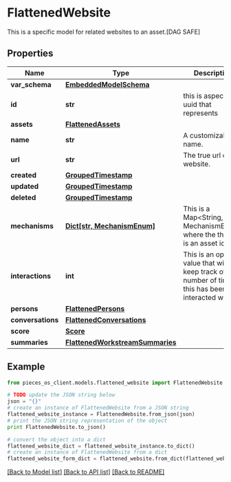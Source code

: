 # FlattenedWebsite

This is a specific model for related websites to an asset.[DAG SAFE]

## Properties
Name | Type | Description | Notes
------------ | ------------- | ------------- | -------------
**var_schema** | [**EmbeddedModelSchema**](EmbeddedModelSchema.md) |  | [optional] 
**id** | **str** | this is aspecific uuid that represents | 
**assets** | [**FlattenedAssets**](FlattenedAssets.md) |  | [optional] 
**name** | **str** | A customizable name. | 
**url** | **str** | The true url or the website. | 
**created** | [**GroupedTimestamp**](GroupedTimestamp.md) |  | 
**updated** | [**GroupedTimestamp**](GroupedTimestamp.md) |  | 
**deleted** | [**GroupedTimestamp**](GroupedTimestamp.md) |  | [optional] 
**mechanisms** | [**Dict[str, MechanismEnum]**](MechanismEnum.md) | This is a Map&lt;String, MechanismEnum&gt; where the the key is an asset id. | [optional] 
**interactions** | **int** | This is an optional value that will keep track of the number of times this has been interacted with. | [optional] 
**persons** | [**FlattenedPersons**](FlattenedPersons.md) |  | [optional] 
**conversations** | [**FlattenedConversations**](FlattenedConversations.md) |  | [optional] 
**score** | [**Score**](Score.md) |  | [optional] 
**summaries** | [**FlattenedWorkstreamSummaries**](FlattenedWorkstreamSummaries.md) |  | [optional] 

## Example

```python
from pieces_os_client.models.flattened_website import FlattenedWebsite

# TODO update the JSON string below
json = "{}"
# create an instance of FlattenedWebsite from a JSON string
flattened_website_instance = FlattenedWebsite.from_json(json)
# print the JSON string representation of the object
print FlattenedWebsite.to_json()

# convert the object into a dict
flattened_website_dict = flattened_website_instance.to_dict()
# create an instance of FlattenedWebsite from a dict
flattened_website_form_dict = flattened_website.from_dict(flattened_website_dict)
```
[[Back to Model list]](../README.md#documentation-for-models) [[Back to API list]](../README.md#documentation-for-api-endpoints) [[Back to README]](../README.md)



